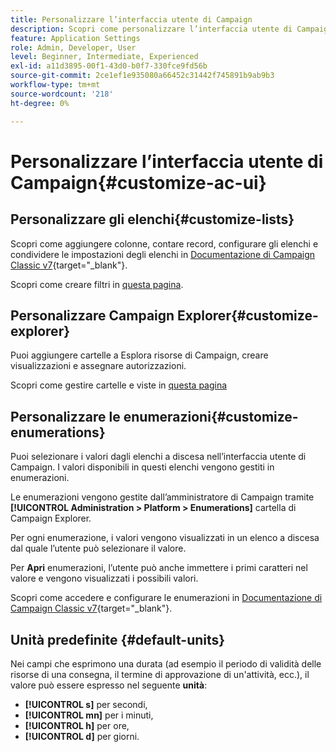 ```yaml
---
title: Personalizzare l’interfaccia utente di Campaign
description: Scopri come personalizzare l’interfaccia utente di Campaign
feature: Application Settings
role: Admin, Developer, User
level: Beginner, Intermediate, Experienced
exl-id: a11d3895-00f1-43d0-b0f7-330fce9fd56b
source-git-commit: 2ce1ef1e935080a66452c31442f745891b9ab9b3
workflow-type: tm+mt
source-wordcount: '218'
ht-degree: 0%

---
```


# Personalizzare l’interfaccia utente di Campaign{#customize-ac-ui}

## Personalizzare gli elenchi{#customize-lists}

Scopri come aggiungere colonne, contare record, configurare gli elenchi e condividere le impostazioni degli elenchi in [Documentazione di Campaign Classic v7](https://experienceleague.adobe.com/docs/campaign-classic/using/getting-started/starting-with-adobe-campaign/campaign-workspace/adobe-campaign-ui-lists.html?lang=en){target=&quot;_blank&quot;}.

Scopri come creare filtri in [questa pagina](../audiences/create-filters.md).

## Personalizzare Campaign Explorer{#customize-explorer}

Puoi aggiungere cartelle a Esplora risorse di Campaign, creare visualizzazioni e assegnare autorizzazioni.

Scopri come gestire cartelle e viste in [questa pagina](../audiences/folders-and-views.md)


## Personalizzare le enumerazioni{#customize-enumerations}

Puoi selezionare i valori dagli elenchi a discesa nell’interfaccia utente di Campaign. I valori disponibili in questi elenchi vengono gestiti in enumerazioni.

Le enumerazioni vengono gestite dall’amministratore di Campaign tramite **[!UICONTROL Administration > Platform > Enumerations]** cartella di Campaign Explorer.

Per ogni enumerazione, i valori vengono visualizzati in un elenco a discesa dal quale l’utente può selezionare il valore.

Per **Apri** enumerazioni, l’utente può anche immettere i primi caratteri nel valore e vengono visualizzati i possibili valori.

Scopri come accedere e configurare le enumerazioni in [Documentazione di Campaign Classic v7](https://experienceleague.adobe.com/docs/campaign-classic/using/getting-started/administration-basics/managing-enumerations.html){target=&quot;_blank&quot;}.


## Unità predefinite {#default-units}

Nei campi che esprimono una durata (ad esempio il periodo di validità delle risorse di una consegna, il termine di approvazione di un&#39;attività, ecc.), il valore può essere espresso nel seguente **unità**:

* **[!UICONTROL s]** per secondi,
* **[!UICONTROL mn]** per i minuti,
* **[!UICONTROL h]** per ore,
* **[!UICONTROL d]** per giorni.
